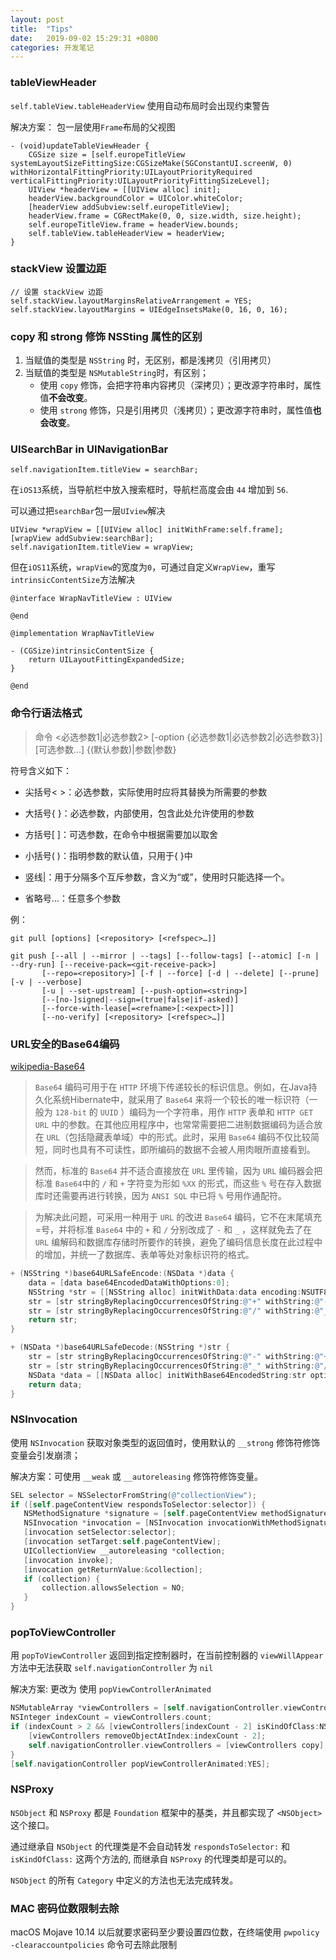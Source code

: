 ```yaml
---
layout: post
title:  "Tips"
date:   2019-09-02 15:29:31 +0800
categories: 开发笔记
---
```


### tableViewHeader
`self.tableView.tableHeaderView` 使用自动布局时会出现约束警告

解决方案： 包一层使用`Frame`布局的父视图

```obj-c
- (void)updateTableViewHeader {
    CGSize size = [self.europeTitleView systemLayoutSizeFittingSize:CGSizeMake(SGConstantUI.screenW, 0) withHorizontalFittingPriority:UILayoutPriorityRequired verticalFittingPriority:UILayoutPriorityFittingSizeLevel];
    UIView *headerView = [[UIView alloc] init];
    headerView.backgroundColor = UIColor.whiteColor;
    [headerView addSubview:self.europeTitleView];
    headerView.frame = CGRectMake(0, 0, size.width, size.height);
    self.europeTitleView.frame = headerView.bounds;
    self.tableView.tableHeaderView = headerView;
}
```

### stackView 设置边距

```obj-c
// 设置 stackView 边距
self.stackView.layoutMarginsRelativeArrangement = YES;
self.stackView.layoutMargins = UIEdgeInsetsMake(0, 16, 0, 16);
```

### copy 和 strong 修饰 NSSting 属性的区别

1. 当赋值的类型是 `NSString` 时，无区别，都是浅拷贝（引用拷贝）
2. 当赋值的类型是 `NSMutableString`时，有区别；
    * 使用 `copy` 修饰，会把字符串内容拷贝（深拷贝）；更改源字符串时，属性值**不会改变**。
    * 使用 `strong` 修饰，只是引用拷贝（浅拷贝）；更改源字符串时，属性值**也会改变**。

### UISearchBar in UINavigationBar

```
self.navigationItem.titleView = searchBar;
```

在`iOS13`系统，当导航栏中放入搜索框时，导航栏高度会由 `44` 增加到 `56`.


可以通过把`searchBar`包一层`UIview`解决

```
UIView *wrapView = [[UIView alloc] initWithFrame:self.frame];
[wrapView addSubview:searchBar];
self.navigationItem.titleView = wrapView;
```

但在`iOS11`系统，`wrapView`的宽度为`0`，可通过自定义`WrapView`，重写`intrinsicContentSize`方法解决

```
@interface WrapNavTitleView : UIView

@end

@implementation WrapNavTitleView

- (CGSize)intrinsicContentSize {
    return UILayoutFittingExpandedSize;
}

@end
```

### 命令行语法格式

> 命令 <必选参数1|必选参数2> [-option {必选参数1|必选参数2|必选参数3}] [可选参数…] {(默认参数)|参数|参数}

符号含义如下：

* 尖括号< >：必选参数，实际使用时应将其替换为所需要的参数

* 大括号{ }：必选参数，内部使用，包含此处允许使用的参数

* 方括号[ ]：可选参数，在命令中根据需要加以取舍

* 小括号( )：指明参数的默认值，只用于{ }中

* 竖线|：用于分隔多个互斥参数，含义为“或”，使用时只能选择一个。

* 省略号…：任意多个参数

例：

```
git pull [options] [<repository> [<refspec>…]]

git push [--all | --mirror | --tags] [--follow-tags] [--atomic] [-n | --dry-run] [--receive-pack=<git-receive-pack>]
       [--repo=<repository>] [-f | --force] [-d | --delete] [--prune] [-v | --verbose]
       [-u | --set-upstream] [--push-option=<string>]
       [--[no-]signed|--sign=(true|false|if-asked)]
       [--force-with-lease[=<refname>[:<expect>]]]
       [--no-verify] [<repository> [<refspec>…]]
```

### URL安全的Base64编码

[wikipedia-Base64](https://zh.wikipedia.org/wiki/Base64)

> `Base64` 编码可用于在 `HTTP` 环境下传递较长的标识信息。例如，在Java持久化系统Hibernate中，就采用了 `Base64` 来将一个较长的唯一标识符（一般为 `128-bit` 的 `UUID` ）编码为一个字符串，用作 `HTTP` 表单和 `HTTP GET URL` 中的参数。在其他应用程序中，也常常需要把二进制数据编码为适合放在 `URL`（包括隐藏表单域）中的形式。此时，采用 `Base64` 编码不仅比较简短，同时也具有不可读性，即所编码的数据不会被人用肉眼所直接看到。

> 然而，标准的 `Base64` 并不适合直接放在 `URL` 里传输，因为 `URL` 编码器会把标准 `Base64`中的 `/` 和 `+` 字符变为形如 `%XX` 的形式，而这些 `%` 号在存入数据库时还需要再进行转换，因为 `ANSI SQL` 中已将 `%` 号用作通配符。

> 为解决此问题，可采用一种用于 `URL` 的改进 `Base64` 编码，它不在末尾填充=号，并将标准 `Base64` 中的 `+` 和 `/` 分别改成了 `-` 和 `_` ，这样就免去了在 `URL` 编解码和数据库存储时所要作的转换，避免了编码信息长度在此过程中的增加，并统一了数据库、表单等处对象标识符的格式。

```Objective-C
+ (NSString *)base64URLSafeEncode:(NSData *)data {
    data = [data base64EncodedDataWithOptions:0];
    NSString *str = [[NSString alloc] initWithData:data encoding:NSUTF8StringEncoding];
    str = [str stringByReplacingOccurrencesOfString:@"+" withString:@"-"];
    str = [str stringByReplacingOccurrencesOfString:@"/" withString:@"_"];
    return str;
}

+ (NSData *)base64URLSafeDecode:(NSString *)str {
    str = [str stringByReplacingOccurrencesOfString:@"-" withString:@"+"];
    str = [str stringByReplacingOccurrencesOfString:@"_" withString:@"/"];
    NSData *data = [[NSData alloc] initWithBase64EncodedString:str options:NSDataBase64DecodingIgnoreUnknownCharacters];
    return data;
}
```

### NSInvocation

使用 `NSInvocation` 获取对象类型的返回值时，使用默认的 `__strong` 修饰符修饰变量会引发崩溃；

解决方案：可使用 `__weak` 或 `__autoreleasing` 修饰符修饰变量。

```Objective-C
SEL selector = NSSelectorFromString(@"collectionView");
if ([self.pageContentView respondsToSelector:selector]) {
   NSMethodSignature *signature = [self.pageContentView methodSignatureForSelector:selector];
   NSInvocation *invocation = [NSInvocation invocationWithMethodSignature:signature];
   [invocation setSelector:selector];
   [invocation setTarget:self.pageContentView];
   UICollectionView __autoreleasing *collection;
   [invocation invoke];
   [invocation getReturnValue:&collection];
   if (collection) {
       collection.allowsSelection = NO;
   }
}
```

### popToViewController

用 `popToViewController` 返回到指定控制器时，在当前控制器的 `viewWillAppear` 方法中无法获取 `self.navigationController` 为 `nil` 

解决方案: 更改为 使用 `popViewControllerAnimated`

```Objective-C
NSMutableArray *viewControllers = [self.navigationController.viewControllers mutableCopy];
NSInteger indexCount = viewControllers.count;
if (indexCount > 2 && [viewControllers[indexCount - 2] isKindOfClass:NSClassFromString(@"DemoViewController")]) {
    [viewControllers removeObjectAtIndex:indexCount - 2];
    self.navigationController.viewControllers = [viewControllers copy];
}
[self.navigationController popViewControllerAnimated:YES];
```

### NSProxy
`NSObject` 和 `NSProxy` 都是 `Foundation` 框架中的基类，并且都实现了 `<NSObject>` 这个接口。

通过继承自 `NSObject` 的代理类是不会自动转发 `respondsToSelector:` 和 `isKindOfClass:` 这两个方法的, 而继承自 `NSProxy` 的代理类却是可以的。

`NSObject` 的所有 `Category` 中定义的方法也无法完成转发。


### MAC 密码位数限制去除
macOS Mojave 10.14 以后就要求密码至少要设置四位数，在终端使用 `pwpolicy -clearaccountpolicies` 命令可去除此限制

[jekyll-docs]: https://jekyllrb.com/docs/home
[jekyll-gh]:   https://github.com/jekyll/jekyll
[jekyll-talk]: https://talk.jekyllrb.com/

